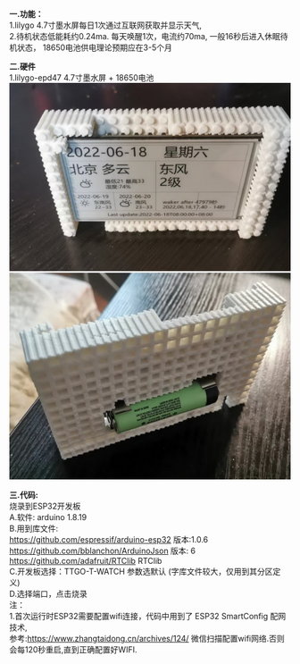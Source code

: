 <b>一.功能：</b> <br/>
1.lilygo 4.7寸墨水屏每日1次通过互联网获取并显示天气, <br/> 
2.待机状态低能耗约0.24ma.  每天唤醒1次，电流约70ma, 一般16秒后进入休眠待机状态， 18650电池供电理论预期应在3-5个月<br/>
   
<b>二.硬件</b>  <br/>
1.lilygo-epd47 4.7寸墨水屏 + 18650电池 <br/>
<img src= 'https://github.com/lixy123/lilygo_epd47_time_show_weather/blob/main/1.jpg?raw=true' /> <br/>
<img src= 'https://github.com/lixy123/lilygo_epd47_time_show_weather/blob/main/2.jpg?raw=true' /> <br/>

<b>三.代码:</b><br/>
烧录到ESP32开发板<br/>
A.软件: arduino 1.8.19<br/>
B.用到库文件:<br/>
https://github.com/espressif/arduino-esp32 版本:1.0.6<br/>
https://github.com/bblanchon/ArduinoJson 版本: 6<br/>
https://github.com/adafruit/RTClib RTClib <br/>
C.开发板选择：TTGO-T-WATCH 参数选默认 (字库文件较大，仅用到其分区定义)<br/>
D.选择端口，点击烧录<br/>
注：<br/>
1.首次运行时ESP32需要配置wifi连接，代码中用到了 ESP32 SmartConfig 配网技术,<br/>
参考:https://www.zhangtaidong.cn/archives/124/ 微信扫描配置wifi网络.否则会每120秒重启,直到正确配置好WIFI.<br/>

